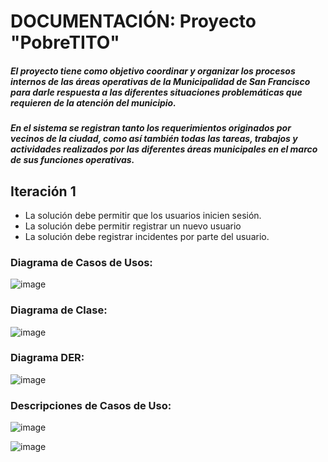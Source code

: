 # DOCUMENTACIÓN: Proyecto "PobreTITO"
##### El proyecto tiene como objetivo coordinar y organizar los procesos internos de las áreas operativas de la Municipalidad de San Francisco para darle respuesta a las diferentes situaciones problemáticas que requieren de la atención del municipio. 
##### En el sistema se registran tanto los requerimientos originados por vecinos de la ciudad, como así también todas las tareas, trabajos y actividades realizados por las diferentes áreas municipales en el marco de sus funciones operativas.

## Iteración 1
- La solución debe permitir que los usuarios inicien sesión.
- La solución debe permitir registrar un nuevo usuario
- La solución debe registrar incidentes por parte del usuario.

### Diagrama de Casos de Usos:
![image](https://o365sanfranciscoutneduar-my.sharepoint.com/personal/abertoni_facultad_sanfrancisco_utn_edu_ar/Documents/1.FACULTAD/2022/7.Dise%c3%b1o%20de%20sistemas/PobreTITO/imagenesDocumentacion/diagrama_CU.png?Web=1)
### Diagrama de Clase:
![image](https://o365sanfranciscoutneduar-my.sharepoint.com/personal/abertoni_facultad_sanfrancisco_utn_edu_ar/Documents/1.FACULTAD/2022/7.Dise%c3%b1o%20de%20sistemas/PobreTITO/imagenesDocumentacion/diagrama_CLASE.png?Web=1)

### Diagrama DER:
![image](https://o365sanfranciscoutneduar-my.sharepoint.com/personal/abertoni_facultad_sanfrancisco_utn_edu_ar/Documents/1.FACULTAD/2022/7.Dise%c3%b1o%20de%20sistemas/PobreTITO/imagenesDocumentacion/diagrama_DER.png?Web=1)

### Descripciones de Casos de Uso:
![image](https://o365sanfranciscoutneduar-my.sharepoint.com/personal/abertoni_facultad_sanfrancisco_utn_edu_ar/Documents/1.FACULTAD/2022/7.Dise%c3%b1o%20de%20sistemas/PobreTITO/imagenesDocumentacion/descripcion_CU_1.png?Web=1)

![image](https://o365sanfranciscoutneduar-my.sharepoint.com/personal/abertoni_facultad_sanfrancisco_utn_edu_ar/Documents/1.FACULTAD/2022/7.Dise%c3%b1o%20de%20sistemas/PobreTITO/imagenesDocumentacion/descripcion_CU_3.png?Web=1)



